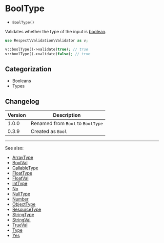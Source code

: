 # BoolType

- `BoolType()`

Validates whether the type of the input is [boolean](http://php.net/types.boolean).

```php
use Respect\Validation\Validator as v;

v::boolType()->validate(true); // true
v::boolType()->validate(false); // true
```

## Categorization

- Booleans
- Types

## Changelog

Version | Description
--------|-------------
  1.0.0 | Renamed from `Bool` to `BoolType`
  0.3.9 | Created as `Bool`

***
See also:

- [ArrayType](ArrayType.md)
- [BoolVal](BoolVal.md)
- [CallableType](CallableType.md)
- [FloatType](FloatType.md)
- [FloatVal](FloatVal.md)
- [IntType](IntType.md)
- [No](No.md)
- [NullType](NullType.md)
- [Number](Number.md)
- [ObjectType](ObjectType.md)
- [ResourceType](ResourceType.md)
- [StringType](StringType.md)
- [StringVal](StringVal.md)
- [TrueVal](TrueVal.md)
- [Type](Type.md)
- [Yes](Yes.md)
